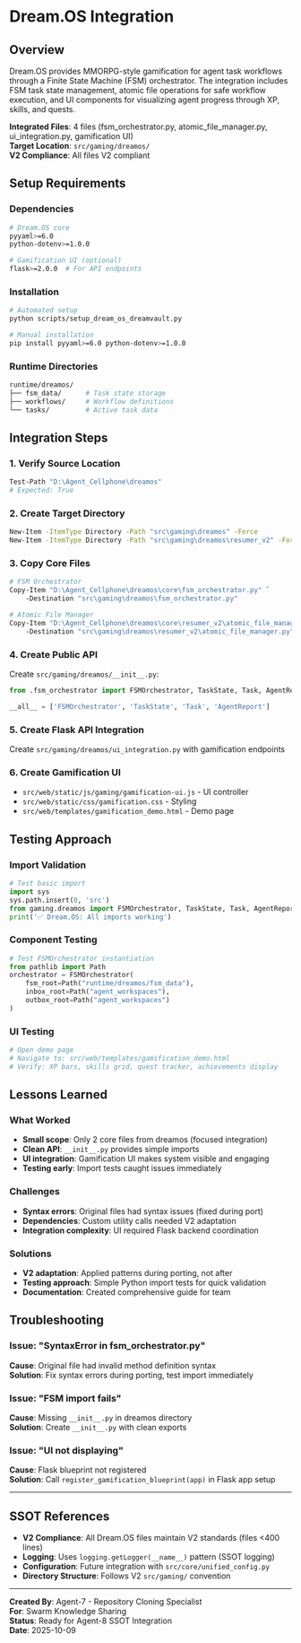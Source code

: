 # Dream.OS Integration

## Overview

Dream.OS provides MMORPG-style gamification for agent task workflows through a Finite State Machine (FSM) orchestrator. The integration includes FSM task state management, atomic file operations for safe workflow execution, and UI components for visualizing agent progress through XP, skills, and quests.

**Integrated Files**: 4 files (fsm_orchestrator.py, atomic_file_manager.py, ui_integration.py, gamification UI)  
**Target Location**: `src/gaming/dreamos/`  
**V2 Compliance**: All files V2 compliant

## Setup Requirements

### Dependencies
```bash
# Dream.OS core
pyyaml>=6.0
python-dotenv>=1.0.0

# Gamification UI (optional)
flask>=2.0.0  # For API endpoints
```

### Installation
```bash
# Automated setup
python scripts/setup_dream_os_dreamvault.py

# Manual installation
pip install pyyaml>=6.0 python-dotenv>=1.0.0
```

### Runtime Directories
```bash
runtime/dreamos/
├── fsm_data/      # Task state storage
├── workflows/     # Workflow definitions
└── tasks/         # Active task data
```

## Integration Steps

### 1. Verify Source Location
```bash
Test-Path "D:\Agent_Cellphone\dreamos"
# Expected: True
```

### 2. Create Target Directory
```bash
New-Item -ItemType Directory -Path "src\gaming\dreamos" -Force
New-Item -ItemType Directory -Path "src\gaming\dreamos\resumer_v2" -Force
```

### 3. Copy Core Files
```bash
# FSM Orchestrator
Copy-Item "D:\Agent_Cellphone\dreamos\core\fsm_orchestrator.py" `
    -Destination "src\gaming\dreamos\fsm_orchestrator.py"

# Atomic File Manager
Copy-Item "D:\Agent_Cellphone\dreamos\core\resumer_v2\atomic_file_manager.py" `
    -Destination "src\gaming\dreamos\resumer_v2\atomic_file_manager.py"
```

### 4. Create Public API
Create `src/gaming/dreamos/__init__.py`:
```python
from .fsm_orchestrator import FSMOrchestrator, TaskState, Task, AgentReport

__all__ = ['FSMOrchestrator', 'TaskState', 'Task', 'AgentReport']
```

### 5. Create Flask API Integration
Create `src/gaming/dreamos/ui_integration.py` with gamification endpoints

### 6. Create Gamification UI
- `src/web/static/js/gaming/gamification-ui.js` - UI controller
- `src/web/static/css/gamification.css` - Styling
- `src/web/templates/gamification_demo.html` - Demo page

## Testing Approach

### Import Validation
```python
# Test basic import
import sys
sys.path.insert(0, 'src')
from gaming.dreamos import FSMOrchestrator, TaskState, Task, AgentReport
print('✅ Dream.OS: All imports working')
```

### Component Testing
```python
# Test FSMOrchestrator instantiation
from pathlib import Path
orchestrator = FSMOrchestrator(
    fsm_root=Path("runtime/dreamos/fsm_data"),
    inbox_root=Path("agent_workspaces"),
    outbox_root=Path("agent_workspaces")
)
```

### UI Testing
```bash
# Open demo page
# Navigate to: src/web/templates/gamification_demo.html
# Verify: XP bars, skills grid, quest tracker, achievements display
```

## Lessons Learned

### What Worked
- **Small scope**: Only 2 core files from dreamos (focused integration)
- **Clean API**: `__init__.py` provides simple imports
- **UI integration**: Gamification UI makes system visible and engaging
- **Testing early**: Import tests caught issues immediately

### Challenges
- **Syntax errors**: Original files had syntax issues (fixed during port)
- **Dependencies**: Custom utility calls needed V2 adaptation
- **Integration complexity**: UI required Flask backend coordination

### Solutions
- **V2 adaptation**: Applied patterns during porting, not after
- **Testing approach**: Simple Python import tests for quick validation
- **Documentation**: Created comprehensive guide for team

## Troubleshooting

### Issue: "SyntaxError in fsm_orchestrator.py"
**Cause**: Original file had invalid method definition syntax  
**Solution**: Fix syntax errors during porting, test import immediately

### Issue: "FSM import fails"
**Cause**: Missing `__init__.py` in dreamos directory  
**Solution**: Create `__init__.py` with clean exports

### Issue: "UI not displaying"
**Cause**: Flask blueprint not registered  
**Solution**: Call `register_gamification_blueprint(app)` in Flask app setup

---

## SSOT References

- **V2 Compliance**: All Dream.OS files maintain V2 standards (files <400 lines)
- **Logging**: Uses `logging.getLogger(__name__)` pattern (SSOT logging)
- **Configuration**: Future integration with `src/core/unified_config.py`
- **Directory Structure**: Follows V2 `src/gaming/` convention

---

**Created By**: Agent-7 - Repository Cloning Specialist  
**For**: Swarm Knowledge Sharing  
**Status**: Ready for Agent-8 SSOT Integration  
**Date**: 2025-10-09




